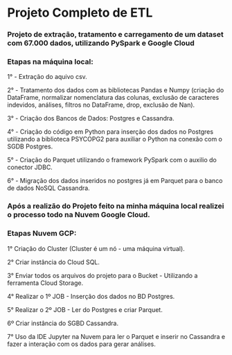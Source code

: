 # Projeto Completo de ETL

### <b>Projeto de extração, tratamento e carregamento de um dataset com 67.000 dados, utilizando PySpark e Google Cloud

### Etapas na máquina local:</b>

1° - Extração do aquivo csv.

2° - Tratamento dos dados com as bibliotecas Pandas e Numpy (criação do DataFrame, normalizar nomenclatura das colunas, exclusão de caracteres indevidos, 
análises, filtros no DataFrame, drop, exclusão de Nan). 

3° - Criação dos Bancos de Dados: Postgres e Cassandra. 

4° - Criação do código em Python para inserção dos dados no Postgres utilizando a biblioteca PSYCOPG2 para auxiliar o Python na conexão com o SGDB Postgres.

5° - Criação do Parquet utilizando o framework PySpark com o auxilio do conector JDBC.

6° - Migração dos dados inseridos no postgres já em Parquet para o banco de dados NoSQL Cassandra.

### <b>Após a realizão do Projeto feito na minha máquina local realizei o processo todo na Nuvem Google Cloud.

### Etapas Nuvem GCP:</b>

1° Criação do Cluster (Cluster é um nó - uma máquina virtual).

2° Criar instância do Cloud SQL.

3° Enviar todos os arquivos do projeto para o Bucket - Utilizando a ferramenta Cloud Storage.

4° Realizar o 1º JOB - Inserção dos dados no BD Postgres.

5° Realizar o 2º JOB - Ler do Postgres e criar Parquet.

6º Criar instância do SGBD Cassandra.

7° Uso da IDE Jupyter na Nuvem para ler o Parquet e inserir no Cassandra e fazer a interação com os dados para gerar análises. 

